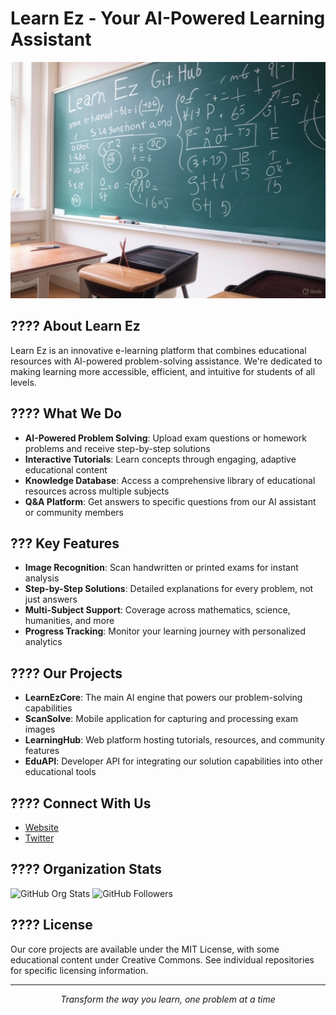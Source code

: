 # Learn Ez - Your AI-Powered Learning Assistant

![Learn Ez Banner](https://github.com/learn-ez/.github/blob/main/profile/banner.jpg)

## ???? About Learn Ez

Learn Ez is an innovative e-learning platform that combines educational resources with AI-powered problem-solving assistance. We're dedicated to making learning more accessible, efficient, and intuitive for students of all levels.

## ???? What We Do

- **AI-Powered Problem Solving**: Upload exam questions or homework problems and receive step-by-step solutions
- **Interactive Tutorials**: Learn concepts through engaging, adaptive educational content
- **Knowledge Database**: Access a comprehensive library of educational resources across multiple subjects
- **Q&A Platform**: Get answers to specific questions from our AI assistant or community members

## ??? Key Features

- **Image Recognition**: Scan handwritten or printed exams for instant analysis
- **Step-by-Step Solutions**: Detailed explanations for every problem, not just answers
- **Multi-Subject Support**: Coverage across mathematics, science, humanities, and more
- **Progress Tracking**: Monitor your learning journey with personalized analytics

## ???? Our Projects

- **LearnEzCore**: The main AI engine that powers our problem-solving capabilities
- **ScanSolve**: Mobile application for capturing and processing exam images
- **LearningHub**: Web platform hosting tutorials, resources, and community features
- **EduAPI**: Developer API for integrating our solution capabilities into other educational tools

## ???? Connect With Us

- [Website](https://twitter.com/ukawakashi)
- [Twitter](https://twitter.com/ukawakashi)

## ???? Organization Stats

![GitHub Org Stats](https://img.shields.io/github/stars/learn-ez?style=social)
![GitHub Followers](https://img.shields.io/github/followers/learn-ez?style=social)

## ???? License

Our core projects are available under the MIT License, with some educational content under Creative Commons. See individual repositories for specific licensing information.

---

<p align="center">
  <i>Transform the way you learn, one problem at a time</i>
</p>
